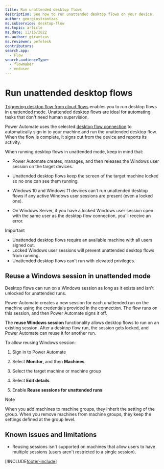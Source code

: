 ```yaml
---
title: Run unattended desktop flows
description: See how to run unattended desktop flows on your device.
author: georgiostrantzas
ms.subservice: desktop-flow
ms.topic: article
ms.date: 11/15/2022
ms.author: gtrantzas
ms.reviewer: pefelesk
contributors:
search.app: 
  - Flow 
search.audienceType: 
  - flowmaker
  - enduser
---
```


# Run unattended desktop flows

[Triggering desktop flow from cloud flows](trigger-desktop-flows.md) enables you to run desktop flows in unattended mode. Unattended desktop flows are ideal for automating tasks that don't need human supervision.

Power Automate uses the selected [desktop flow connection](desktop-flow-connections.md) to automatically sign in to your machine and run the unattended desktop flow. When the flow is complete, it signs out from the device and reports its activity.

When running desktop flows in unattended mode, keep in mind that:

- Power Automate creates, manages, and then releases the Windows user session on the target devices.

- Unattended desktop flows keep the screen of the target machine locked so no one can see them running.

- Windows 10 and Windows 11 devices can't run unattended desktop flows if any active Windows user sessions are present (even a locked one).

- On Windows Server, if you have a locked Windows user session open with the same user as the desktop flow connection, you'll receive an error.

>[!IMPORTANT]
>
> - Unattended desktop flows require an available machine with all users signed out.
> - Locked Windows user sessions will prevent unattended desktop flows from running.
> - Unattended desktop flows can't run with elevated privileges.

## Reuse a Windows session in unattended mode

Desktop flows can run on a Windows session as long as it exists and isn't unlocked for unattended runs.

Power Automate creates a new session for each unattended run on the machine using the credentials provided in the connection. The flow runs on this session, and then Power Automate signs it off.

The **reuse Windows session** functionality allows desktop flows to run on an existing session. After a desktop flow run, the session gets locked, and Power Automate can reuse it for another run.

To allow reusing Windows session:

1. Sign in to Power Automate

1. Select **Monitor**, and then **Machines**.

1. Select the target machine or machine group

1. Select **Edit details**

1. Enable **Reuse sessions for unattended runs**

>[!NOTE]
>When you add machines to machine groups, they inherit the setting of the group. When you remove machines from machine groups, they keep the settings defined at the group level.

## Known issues and limitations

- Reusing sessions isn't supported on machines that allow users to have multiple sessions (users aren't restricted to a single session).

[!INCLUDE[footer-include](../includes/footer-banner.md)]
